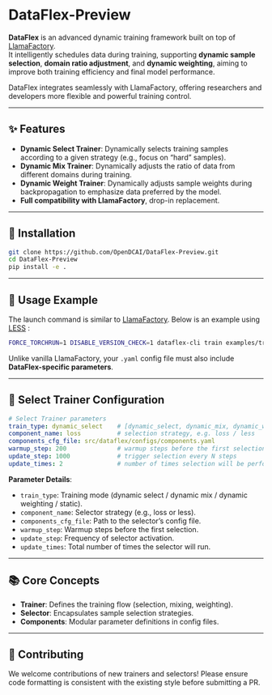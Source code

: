 
# DataFlex-Preview

**DataFlex** is an advanced dynamic training framework built on top of [LlamaFactory](https://github.com/hiyouga/LLaMA-Factory).  
It intelligently schedules data during training, supporting **dynamic sample selection**, **domain ratio adjustment**, and **dynamic weighting**, aiming to improve both training efficiency and final model performance.  

DataFlex integrates seamlessly with LlamaFactory, offering researchers and developers more flexible and powerful training control.

---

## ✨ Features

- **Dynamic Select Trainer**: Dynamically selects training samples according to a given strategy (e.g., focus on “hard” samples).  
- **Dynamic Mix Trainer**: Dynamically adjusts the ratio of data from different domains during training.  
- **Dynamic Weight Trainer**: Dynamically adjusts sample weights during backpropagation to emphasize data preferred by the model.  
- **Full compatibility with LlamaFactory**, drop-in replacement.  

---

## 🚀 Installation

```bash
git clone https://github.com/OpenDCAI/DataFlex-Preview.git
cd DataFlex-Preview
pip install -e .
```

---

## 📌 Usage Example

The launch command is similar to [LlamaFactory](https://github.com/hiyouga/LLaMA-Factory).
Below is an example using [LESS](https://arxiv.org/abs/2402.04333) :

```bash
FORCE_TORCHRUN=1 DISABLE_VERSION_CHECK=1 dataflex-cli train examples/train_lora/less.yaml
```

Unlike vanilla LlamaFactory, your `.yaml` config file must also include **DataFlex-specific parameters**.

---

## 🔑 Select Trainer Configuration

```yaml
# Select Trainer parameters
train_type: dynamic_select    # [dynamic_select, dynamic_mix, dynamic_weighting, static]
component_name: loss          # selection strategy, e.g. loss / less
components_cfg_file: src/dataflex/configs/components.yaml
warmup_step: 200              # warmup steps before the first selection
update_step: 1000             # trigger selection every N steps
update_times: 2               # number of times selection will be performed
```

**Parameter Details**:

* `train_type`: Training mode (dynamic select / dynamic mix / dynamic weighting / static).
* `component_name`: Selector strategy (e.g., loss or less).
* `components_cfg_file`: Path to the selector’s config file.
* `warmup_step`: Warmup steps before the first selection.
* `update_step`: Frequency of selector activation.
* `update_times`: Total number of times the selector will run.

---

## 📚 Core Concepts

* **Trainer**: Defines the training flow (selection, mixing, weighting).
* **Selector**: Encapsulates sample selection strategies.
* **Components**: Modular parameter definitions in config files.

---

## 🤝 Contributing

We welcome contributions of new trainers and selectors!
Please ensure code formatting is consistent with the existing style before submitting a PR.

```
```
